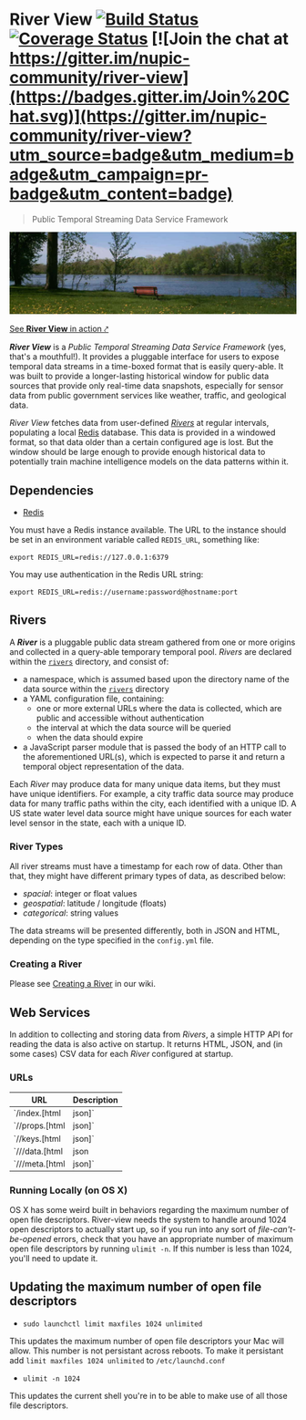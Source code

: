 # River View [![Build Status](https://travis-ci.org/nupic-community/river-view.svg)](https://travis-ci.org/nupic-community/river-view) [![Coverage Status](https://coveralls.io/repos/nupic-community/river-view/badge.svg?branch=master&service=github)](https://coveralls.io/github/nupic-community/river-view?branch=master) [![Join the chat at https://gitter.im/nupic-community/river-view](https://badges.gitter.im/Join%20Chat.svg)](https://gitter.im/nupic-community/river-view?utm_source=badge&utm_medium=badge&utm_campaign=pr-badge&utm_content=badge)

> Public Temporal Streaming Data Service Framework


[![A View of the Mississippi River](/site/images/river-view.jpg)](https://river-view.herokuapp.com/index.html)

[See **River View** in action ⤤](http://data.numenta.org)


_**River View**_ is a _Public Temporal Streaming Data Service Framework_ (yes, that's a mouthful!). It provides a pluggable interface for users to expose temporal data streams in a time-boxed format that is easily query-able. It was built to provide a longer-lasting historical window for public data sources that provide only real-time data snapshots, especially for sensor data from public government services like weather, traffic, and geological data.

_River View_ fetches data from user-defined [_Rivers_](#Rivers) at regular intervals, populating a local [Redis](http://redis.io) database. This data is provided in a windowed format, so that data older than a certain configured age is lost. But the window should be large enough to provide enough historical data to potentially train machine intelligence models on the data patterns within it.

## Dependencies

- [Redis](http://redis.io)

You must have a Redis instance available. The URL to the instance should be set in an environment variable called `REDIS_URL`, something like:

    export REDIS_URL=redis://127.0.0.1:6379

You may use authentication in the Redis URL string:

    export REDIS_URL=redis://username:password@hostname:port

## Rivers

A _**River**_ is a pluggable public data stream gathered from one or more origins and collected in a query-able temporary temporal pool. _Rivers_ are declared within the [`rivers`](rivers) directory, and consist of:

- a namespace, which is assumed based upon the directory name of the data source within the [`rivers`](rivers) directory
- a YAML configuration file, containing:
  - one or more external URLs where the data is collected, which are public and accessible without authentication
  - the interval at which the data source will be queried
  - when the data should expire
- a JavaScript parser module that is passed the body of an HTTP call to the aforementioned URL(s), which is expected to parse it and return a temporal object representation of the data.

Each _River_ may produce data for many unique data items, but they must have unique identifiers. For example, a city traffic data source may produce data for many traffic paths within the city, each identified with a unique ID. A US state water level data source might have unique sources for each water level sensor in the state, each with a unique ID.

### River Types

All river streams must have a timestamp for each row of data. Other than that, they might have different primary types of data, as described below:

- _spacial_: integer or float values
- _geospatial_: latitude / longitude (floats)
- _categorical_: string values

The data streams will be presented differently, both in JSON and HTML, depending on the type specified in the `config.yml` file.

### Creating a River

Please see [Creating a River](https://github.com/nupic-community/river-view/wiki/Creating-a-River) in our wiki.

## Web Services

In addition to collecting and storing data from _Rivers_, a simple HTTP API for reading the data is also active on startup. It returns HTML, JSON, and (in some cases) CSV data for each _River_ configured at startup.

### URLs

| URL | Description |
| --- | ----------- |
| `/index.[html|json]` | Current _Rivers_ active in **River View** |
| `/<river-name>/props.[html|json]` | Detailed information about a _river_, including the URL to the river's keys |
| `/<river-name>/keys.[html|json]` | All unique ids for data within _river_ |
| `/<river-name>/<id>/data.[html|json|csv]` | All data for specified key |
| `/<river-name>/<id>/meta.[html|json]` | All metadata for specified key |

### Running Locally (on OS X)
OS X has some weird built in behaviors regarding the maximum number of open file descriptors. River-view
needs the system to handle around 1024 open descriptors to actually start up, so if you run into any sort of
*file-can't-be-opened* errors, check that you have an appropriate number of maximum open file descriptors by
running `ulimit -n`. If this number is less than 1024, you'll need to update it.

## Updating the maximum number of open file descriptors
- ```sudo launchctl limit maxfiles 1024 unlimited```

This updates the maximum number of open file descriptors your Mac will allow. This number is not persistant across reboots. To make it persistant add `limit maxfiles 1024 unlimited` to `/etc/launchd.conf`
- ```ulimit -n 1024``` 

This updates the current shell you're in to be able to make use of all those file descriptors. 
